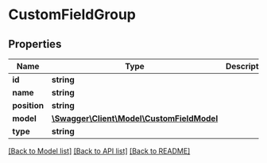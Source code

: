 # CustomFieldGroup

## Properties

 Name         | Type                                                              | Description | Notes      
--------------|-------------------------------------------------------------------|-------------|------------
 **id**       | **string**                                                        |             | [optional] 
 **name**     | **string**                                                        |             | [optional] 
 **position** | **string**                                                        |             | [optional] 
 **model**    | [**\Swagger\Client\Model\CustomFieldModel**](CustomFieldModel.md) |             | [optional] 
 **type**     | **string**                                                        |             | [optional] 

[[Back to Model list]](../../README.md#documentation-for-models) [[Back to API list]](../../README.md#documentation-for-api-endpoints) [[Back to README]](../../README.md)


